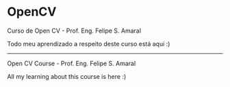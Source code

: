 # OpenCV
Curso de Open CV  - Prof. Eng. Felipe S. Amaral


Todo meu aprendizado a respeito deste curso está aqui :)
____________________________________________________

Open CV Course - Prof. Eng. Felipe S. Amaral

All my learning about this course is here :)
